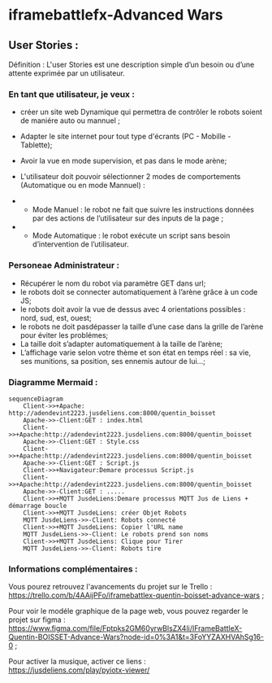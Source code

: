 # iframebattlefx-Advanced Wars

## User Stories :
Définition : L'user Stories est une description simple d’un besoin ou d’une attente exprimée par un utilisateur.

### En tant que utilisateur, je veux :
- créer un site web Dynamique qui permettra de contrôler le robots soient de maniére auto ou mannuel ;
- Adapter le site internet pour tout type d'écrants (PC - Mobille - Tablette);
- Avoir la vue en mode supervision, et pas dans le mode arène;

- L'utilisateur doit pouvoir sélectionner 2 modes de comportements (Automatique ou en mode Mannuel) :

- - Mode Manuel : le robot ne fait que suivre les instructions données par des actions de
l’utilisateur sur des inputs de la page ;
- - Mode Automatique : le robot exécute un script sans besoin d’intervention de
l’utilisateur.

### Personeae Administrateur :

- Récupérer le nom du robot via paramètre GET dans url;
- le robots doit se connecter automatiquement à l’arène grâce à un code JS;
- le robots doit avoir la vue de dessus avec 4 orientations possibles : nord, sud, est, ouest;
- le robots ne doit pasdépasser la taille d’une case dans la grille de l’arène pour éviter les problémes;
- La taille doit s’adapter automatiquement à la taille de l’arène;
- L’affichage varie selon votre thème et son état en temps réel : sa vie, ses
munitions, sa position, ses ennemis autour de lui…;

### Diagramme Mermaid :
```mermaid
sequenceDiagram
    Client->>+Apache: http://adendevint2223.jusdeliens.com:8000/quentin_boisset 
    Apache->>-Client:GET : index.html
    Client->>+Apache:http://adendevint2223.jusdeliens.com:8000/quentin_boisset 
    Apache->>-Client:GET : Style.css
    Client->>+Apache:http://adendevint2223.jusdeliens.com:8000/quentin_boisset 
    Apache->>-Client:GET : Script.js
    Client->>+Navigateur:Demare processus Script.js
    Client->>+Apache:http://adendevint2223.jusdeliens.com:8000/quentin_boisset 
    Apache->>-Client:GET : .....
    Client->>+MQTT JusdeLiens:Demare processus MQTT Jus de Liens + démarrage boucle 
    Client->>+MQTT JusdeLiens: créer Objet Robots
    MQTT JusdeLiens->>-Client: Robots connecté
    Client->>+MQTT JusdeLiens: Copier l'URL name
    MQTT JusdeLiens->>-Client: Le robots prend son noms
    Client->>+MQTT JusdeLiens: Clique pour Tirer
    MQTT JusdeLiens->>-Client: Robots tire
```  
### Informations complémentaires :
Vous pourez retrouvez l'avancements du projet sur le Trello : https://trello.com/b/4AAijPFo/iframebattlex-quentin-boisset-advance-wars ;

Pour voir le modéle graphique de la page web, vous pouvez regarder le projet sur figma : https://www.figma.com/file/Fptpks2GM60yrwBlsZX4li/IFrameBattleX-Quentin-BOISSET-Advance-Wars?node-id=0%3A1&t=3FoYYZAXHVAhSg16-0 ;

Pour activer la musique, activer ce liens : https://jusdeliens.com/play/pyiotx-viewer/ 